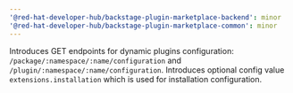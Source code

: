 ```yaml
---
'@red-hat-developer-hub/backstage-plugin-marketplace-backend': minor
'@red-hat-developer-hub/backstage-plugin-marketplace-common': minor
---
```


Introduces GET endpoints for dynamic plugins configuration: `/package/:namespace/:name/configuration` and `/plugin/:namespace/:name/configuration`. Introduces optional config value `extensions.installation` which is used for installation configuration.
